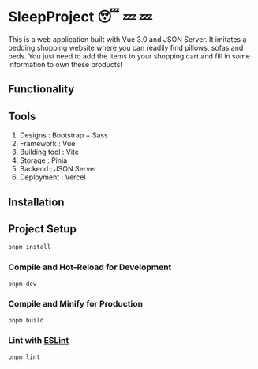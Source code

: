 # SleepProject :sleeping: :zzz: :zzz:

This is a web application built with Vue 3.0 and JSON Server. It imitates a bedding shopping website where you can readily find pillows, sofas and beds. You just need to add the items to your shopping cart and fill in some information to own these products!

## Functionality


## Tools
1. Designs&nbsp;:  Bootstrap + Sass
2. Framework&nbsp;:  Vue
3. Building tool&nbsp;: Vite 
4. Storage&nbsp;: Pinia
5. Backend&nbsp;: JSON Server
6. Deployment&nbsp;: Vercel 

## Installation

## Project Setup

```sh
pnpm install
```

### Compile and Hot-Reload for Development

```sh
pnpm dev
```

### Compile and Minify for Production

```sh
pnpm build
```

### Lint with [ESLint](https://eslint.org/)

```sh
pnpm lint
```
